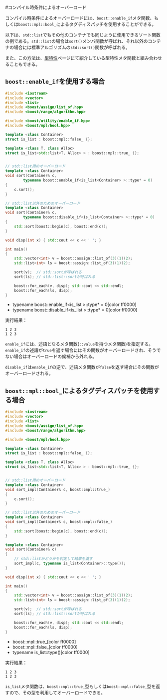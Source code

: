 #コンパイル時条件によるオーバーロード

コンパイル時条件によるオーバーロードには、`boost::enable_if`メタ関数、もしくは`boost::mpl::bool_`によるタグディスパッチを使用することができる。

以下は、`std::list`でもその他のコンテナでも同じように使用できるソート関数の例である。`std::list`の場合は`sort()`メンバ関数が呼ばれ、それ以外のコンテナの場合には標準アルゴリズムの`std::sort()`関数が呼ばれる。

また、この方法は、[型特性](type_traits.md)ページにて紹介している型特性メタ関数と組み合わせることもできる。

## `boost::enable_if`を使用する場合

```cpp
#include <iostream>
#include <vector>
#include <list>
#include <boost/assign/list_of.hpp>
#include <boost/range/algorithm.hpp>

#include <boost/utility/enable_if.hpp>
#include <boost/mpl/bool.hpp>

template <class Container>
struct is_list : boost::mpl::false_ {};

template <class T, class Alloc>
struct is_list<std::list<T, Alloc> > : boost::mpl::true_ {};


// std::list用のオーバーロード
template <class Container>
void sort(Container& c,
        typename boost::enable_if<is_list<Container> >::type* = 0)
{
    c.sort();
}

// std::list以外のためのオーバーロード
template <class Container>
void sort(Container& c,
        typename boost::disable_if<is_list<Container> >::type* = 0)
{
    std::sort(boost::begin(c), boost::end(c));
}

void disp(int x) { std::cout << x << ' '; }

int main()
{
    std::vector<int> v = boost::assign::list_of(3)(1)(2);
    std::list<int> ls = boost::assign::list_of(3)(1)(2);

    sort(v);  // std::sortが呼ばれる
    sort(ls); // std::list::sortが呼ばれる

    boost::for_each(v, disp); std::cout << std::endl;
    boost::for_each(ls, disp);
}
```
* typename boost::enable_if<is_list<Container> >::type* = 0[color ff0000]
* typename boost::disable_if<is_list<Container> >::type* = 0[color ff0000]

実行結果：

```
1 2 3 
1 2 3 
```

`enable_if`には、述語となるメタ関数(`::value`を持つメタ関数)を指定する。`enable_if`の述語が`true`を返す場合にはその関数がオーバーロードされ、そうでない場合はオーバーロードの候補から外れる。

`disable_if`は`enable_if`の逆で、述語メタ関数が`false`を返す場合にその関数がオーバーロードされる。


## `boost::mpl::bool_`によるタグディスパッチを使用する場合

```cpp
#include <iostream>
#include <vector>
#include <list>
#include <boost/assign/list_of.hpp>
#include <boost/range/algorithm.hpp>

#include <boost/mpl/bool.hpp>

template <class Container>
struct is_list : boost::mpl::false_ {};

template <class T, class Alloc>
struct is_list<std::list<T, Alloc> > : boost::mpl::true_ {};


// std::list用のオーバーロード
template <class Container>
void sort_impl(Container& c, boost::mpl::true_)
{
    c.sort();
}

// std::list以外のためのオーバーロード
template <class Container>
void sort_impl(Container& c, boost::mpl::false_)
{
    std::sort(boost::begin(c), boost::end(c));
}

template <class Container>
void sort(Container& c)
{
    // std::listかどうかを判定して結果を渡す
    sort_impl(c, typename is_list<Container>::type());
}

void disp(int x) { std::cout << x << ' '; }

int main()
{
    std::vector<int> v = boost::assign::list_of(3)(1)(2);
    std::list<int> ls = boost::assign::list_of(3)(1)(2);

    sort(v);  // std::sortが呼ばれる
    sort(ls); // std::list::sortが呼ばれる

    boost::for_each(v, disp); std::cout << std::endl;
    boost::for_each(ls, disp);
}
```
* boost::mpl::true_[color ff0000]
* boost::mpl::false_[color ff0000]
* typename is_list<Container>::type()[color ff0000]

実行結果：
```
1 2 3 
1 2 3 
```

`is_list`メタ関数は、`boost::mpl::true_`型もしくは`boost::mpl::false_`型を返すので、その型を利用してオーバーロードできる。


